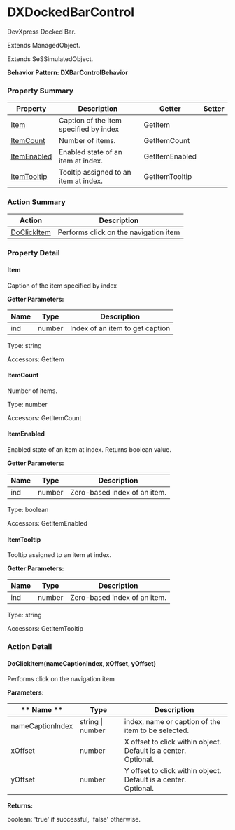 # DXDockedBarControl

DevXpress Docked Bar.
 
Extends ManagedObject.

Extends SeSSimulatedObject.





**Behavior Pattern: DXBarControlBehavior**


<!-- ============================== property summary ========================== -->

	

### Property Summary

| **Property** | **Description** | **Getter** | **Setter** |
| ------------ | --------------- | ---------- | ---------- |
| [Item](#Item) | Caption of the item specified by index | GetItem |  |
| [ItemCount](#ItemCount) | Number of items. | GetItemCount |  |
| [ItemEnabled](#ItemEnabled) | Enabled state of an item at index. | GetItemEnabled |  |
| [ItemTooltip](#ItemTooltip) | Tooltip assigned to an item at index. | GetItemTooltip |  |



	
<!-- ============================== action summary ========================== -->



### Action Summary

|  **Action** | **Description** | 
| ----------- | --------------- |
|	[DoClickItem](#DoClickItem) | Performs click on the navigation item |




<!-- ============================== property detail ========================== -->
	
### Property Detail
		
<a name="Item"></a>
#### Item


Caption of the item specified by index

			
**Getter Parameters:**

| **Name** | **Type** | **Description** |
| -------- | -------- | --------------- |	
| ind | number | Index of an item to get caption |


	
			
Type: string
			
			
Accessors: GetItem
			
		
<a name="ItemCount"></a>
#### ItemCount


Number of items.

			
	
			
Type: number
			
			
Accessors: GetItemCount
			
		
<a name="ItemEnabled"></a>
#### ItemEnabled


Enabled state of an item at index. Returns boolean value.

			
**Getter Parameters:**

| **Name** | **Type** | **Description** |
| -------- | -------- | --------------- |	
| ind | number | Zero-based index of an item. |


	
			
Type: boolean
			
			
Accessors: GetItemEnabled
			
		
<a name="ItemTooltip"></a>
#### ItemTooltip


Tooltip assigned to an item at index.

			
**Getter Parameters:**

| **Name** | **Type** | **Description** |
| -------- | -------- | --------------- |	
| ind | number | Zero-based index of an item. |


	
			
Type: string
			
			
Accessors: GetItemTooltip
			
		
	
	
<!-- ============================== action detail ========================== -->
	
### Action Detail
		
<a name="DoClickItem"></a>    
#### DoClickItem(nameCaptionIndex, xOffset, yOffset)

Performs click on the navigation item


**Parameters:**

|	** Name ** | **Type** | **Description** |
| ---------- | -------- | --------------- |
| nameCaptionIndex | string \| number |	index, name or caption of the item to be selected. |
| xOffset | number |	X offset to click within object. Default is a center.<br>Optional. |
| yOffset | number |	Y offset to click within object. Default is a center.<br>Optional. |




**Returns:**

boolean: 'true' if successful, 'false' otherwise.




	

